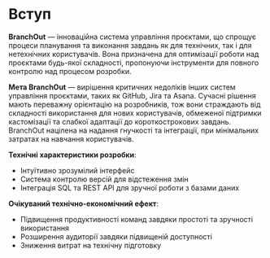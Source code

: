 # Вступ

**BranchOut** — інноваційна система управління проєктами, що спрощує процеси планування та виконання завдань як для
технічних, так і для нетехнічних користувачів. Вона призначена для оптимізації роботи над проєктами будь-якої
складності, пропонуючи інструменти для повного контролю над процесом розробки.

**Мета BranchOut** — вирішення критичних недоліків інших систем управління проєктами, таких як GitHub, Jira та Asana.
Сучасні рішення мають переважну орієнтацію на розробників, тож вони страждають від складності використання для нових
користувачів, обмеженої підтримки кастомізації та слабкої адаптації до короткострокових завдань. BranchOut націлена на
надання гнучкості та інтеграції, при мінімальних затратах на навчання користувачів.

**Технічні характеристики розробки**:

- Інтуїтивно зрозумілий інтерфейс
- Система контролю версій для відстеження змін
- Інтеграція SQL та REST API для зручної роботи з базами даних

**Очікуваний технічно-економічний ефект**:

- Підвищення продуктивності команд завдяки простоті та зручності використання
- Розширення аудиторії завдяки підвищеній доступності
- Зниження витрат на технічну підготовку